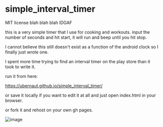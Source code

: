 # simple_interval_timer

MIT license blah blah blah IDGAF

this is a very simple timer that I use for cooking and workouts.  input the number of seconds and hit start, it will run and beep until you hit stop. 

I cannot believe this still doesn't exist as a function of the android clock so I finally just wrote one. 

I spent more time trying to find an interval timer on the play store than it took to write it. 

run it from here:

https://ubernaut.github.io/simple_interval_timer/

or save it locally if you want to edit it at all and just open index.html in your browser. 

or fork it and rehost on your own gh pages. 

![image](https://github.com/ubernaut/simple_interval_timer/assets/1483522/120a09b1-2a52-436d-9dcd-2a1b89a8adcf)
